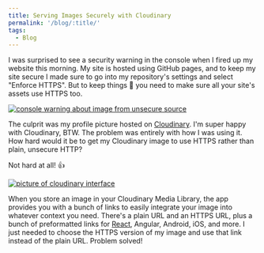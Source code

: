 ```yaml
---
title: Serving Images Securely with Cloudinary
permalink: '/blog/:title/'
tags:
  - Blog
---
```


I was surprised to see a security warning in the console when I fired up my website this morning. My site is hosted using GitHub pages, and to keep my site secure I made sure to go into my repository's settings and select "Enforce HTTPS". But to keep things 💯 you need to make sure all your site's assets use HTTPS too.

[![console warning about image from unsecure source](https://res.cloudinary.com/dzwa7qhj1/image/upload/q_25/v1523272027/https_warning.webp)](https://res.cloudinary.com/dzwa7qhj1/image/upload/q_25/v1523272027/https_warning.webp)

The culprit was my profile picture hosted on [Cloudinary](https://cloudinary.com/). I'm super happy with Cloudinary, BTW. The problem was entirely with how I was using it. How hard would it be to get my Cloudinary image to use HTTPS rather than plain, unsecure HTTP?

Not hard at all! 👍

[![picture of cloudinary interface](https://res.cloudinary.com/dzwa7qhj1/image/upload/q_50/v1523272036/Cloudinary_https.webp)](https://res.cloudinary.com/dzwa7qhj1/image/upload/q_50/v1523272036/Cloudinary_https.webp)

When you store an image in your Cloudinary Media Library, the app provides you with a bunch of links to easily integrate your image into whatever context you need. There's a plain URL and an HTTPS URL, plus a bunch of preformatted links for [React](https://github.com/cloudinary/cloudinary-react), Angular, Android, iOS, and more. I just needed to choose the HTTPS version of my image and use that link instead of the plain URL. Problem solved!